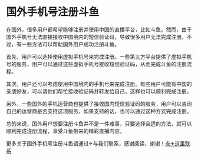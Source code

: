 # 国外手机号注册斗鱼

在国外，很多用户都希望能够注册并使用中国的直播平台，比如斗鱼。然而，由于国外手机号无法直接接收中国境内的短信验证码，导致很多用户无法完成注册。不过，有一些方法可以帮助国外用户成功注册斗鱼。

首先，用户可以选择使用虚拟手机号来完成注册。一些第三方平台提供了虚拟手机号的服务，用户可以通过这些虚拟手机号接收短信验证码，从而完成斗鱼的注册流程。

其次，用户还可以考虑使用中国境内的手机号来完成注册。有些用户可能有中国的亲朋好友，可以请他们帮忙接收验证码并转发给自己，这样也可以顺利完成注册。

另外，一些国外的手机运营商也提供了接收国内短信验证码的服务，用户可以咨询自己的运营商是否支持这项服务，如果支持的话，也可以通过这种方式完成注册。

总的来说，国外用户想要注册斗鱼并不是一件难事，只要选择合适的方法，就可以顺利完成注册流程，享受斗鱼带来的精彩直播内容。

更多关于国外手机号注册斗鱼请通过✈与我们联系，感谢阅读，谢谢！[点✈这里联系](https://sms.k02.cc)